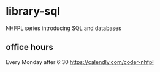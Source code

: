 # library-sql
NHFPL series introducing SQL and databases

## office hours
Every Monday after 6:30
https://calendly.com/coder-nhfpl

